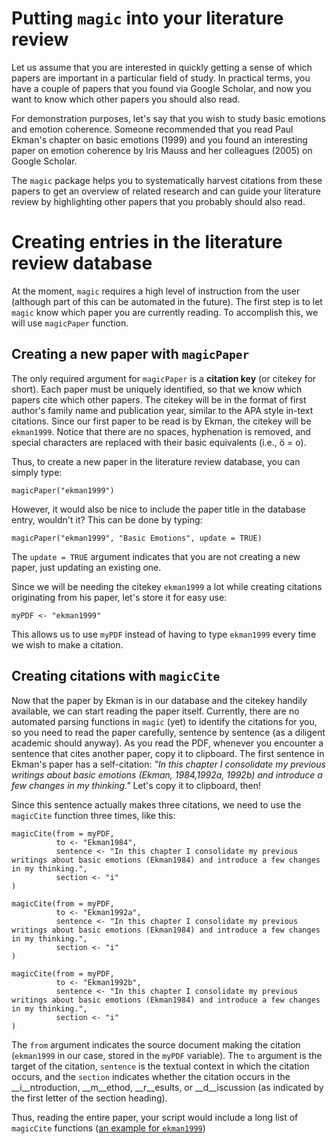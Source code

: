 # Putting `magic` into your literature review

Let us assume that you are interested in quickly getting a sense of which papers are important in a particular field of study. In practical terms, you have a couple of papers that you found via Google Scholar, and now you want to know which other papers you should also read.

For demonstration purposes, let's say that you wish to study basic emotions and emotion coherence. Someone recommended that you read Paul Ekman's chapter on basic emotions (1999) and you found an interesting paper on emotion coherence by Iris Mauss and her colleagues (2005) on Google Scholar.

The `magic` package helps you to systematically harvest citations from these papers to get an overview of related research and can guide your literature review by highlighting other papers that you probably should also read.

# Creating entries in the literature review database
At the moment, `magic` requires a high level of instruction from the user (although part of this can be automated in the future). The first step is to let `magic` know which paper you are currently reading. To accomplish this, we will use `magicPaper` function.

## Creating a new paper with `magicPaper`
The only required argument for `magicPaper` is a __citation key__ (or citekey for short). Each paper must be uniquely identified, so that we know which papers cite which other papers. The citekey will be in the format of first author's family name and publication year, similar to the APA style in-text citations. Since our first paper to be read is by Ekman, the citekey will be `ekman1999`. Notice that there are no spaces, hyphenation is removed, and special characters are replaced with their basic equivalents (i.e., ö = o).

Thus, to create a new paper in the literature review database, you can simply type:
```
magicPaper("ekman1999")
```

However, it would also be nice to include the paper title in the database entry, wouldn't it? This can be done by typing:
```
magicPaper("ekman1999", "Basic Emotions", update = TRUE)
```
The `update = TRUE` argument indicates that you are not creating a new paper, just updating an existing one.

Since we will be needing the citekey `ekman1999` a lot while creating citations originating from his paper, let's store it for easy use:
```
myPDF <- "ekman1999"
```
This allows us to use `myPDF` instead of having to type `ekman1999` every time we wish to make a citation.

## Creating citations with `magicCite`
Now that the paper by Ekman is in our database and the citekey handily available, we can start reading the paper itself. Currently, there are no automated parsing functions in `magic` (yet) to identify the citations for you, so you need to read the paper carefully, sentence by sentence (as a diligent academic should anyway). As you read the PDF, whenever you encounter a sentence that cites another paper, copy it to clipboard. The first sentence in Ekman's paper has a self-citation:
_"In this chapter I consolidate my previous writings about basic emotions (Ekman, 1984,1992a, 1992b) and introduce a few changes in my thinking."_ Let's copy it to clipboard, then!

Since this sentence actually makes three citations, we need to use the `magicCite` function three times, like this:
```
magicCite(from = myPDF, 
          to <- "Ekman1984",
          sentence <- "In this chapter I consolidate my previous writings about basic emotions (Ekman1984) and introduce a few changes in my thinking.",
          section <- "i"
)

magicCite(from = myPDF, 
          to <- "Ekman1992a",
          sentence <- "In this chapter I consolidate my previous writings about basic emotions (Ekman1984) and introduce a few changes in my thinking.",
          section <- "i"
)

magicCite(from = myPDF, 
          to <- "Ekman1992b",
          sentence <- "In this chapter I consolidate my previous writings about basic emotions (Ekman1984) and introduce a few changes in my thinking.",
          section <- "i"
)
```

The `from` argument indicates the source document making the citation (`ekman1999` in our case, stored in the `myPDF` variable). The `to` argument is the target of the citation, `sentence` is the textual context in which the citation occurs, and the `section` indicates whether the citation occurs in the __i__ntroduction, __m__ethod, __r__esults, or __d__iscussion (as indicated by the first letter of the section heading).

Thus, reading the entire paper, your script would include a long list of `magicCite` functions ([an example for `ekman1999`]())


